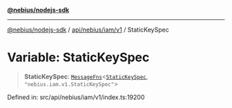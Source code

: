 [**@nebius/nodejs-sdk**](../../../../../README.md)

---

[@nebius/nodejs-sdk](../../../../../README.md) / [api/nebius/iam/v1](../README.md) / StaticKeySpec

# Variable: StaticKeySpec

> **StaticKeySpec**: [`MessageFns`](../../../../../runtime/protos/core/interfaces/MessageFns.md)\<[`StaticKeySpec`](../interfaces/StaticKeySpec.md), `"nebius.iam.v1.StaticKeySpec"`\>

Defined in: src/api/nebius/iam/v1/index.ts:19200
